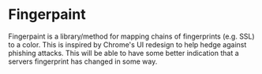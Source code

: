 Fingerpaint
===========

Fingerpaint is a library/method for mapping chains of fingerprints (e.g. SSL) to a color. This is inspired by Chrome's UI redesign to help hedge against phishing attacks. This will be able to have some better indication that a servers fingerprint has changed in some way. 
